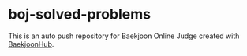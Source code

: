 # boj-solved-problems
This is an auto push repository for Baekjoon Online Judge created with [BaekjoonHub](https://github.com/BaekjoonHub/BaekjoonHub).
